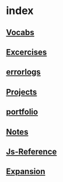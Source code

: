 # index

## [Vocabs](https://github.com/devendrk/vocab)

## [Excercises](https://github.com/devendrk/Excercise)

## [errorlogs](https://github.com/devendrk/-error-log)

## [Projects](https://github.com/devendrk/Projects)

## [portfolio](https://github.com/devendrk/Portfolio)

## [Notes](https://github.com/devendrk/notes)

## [Js-Reference](https://github.com/devendrk/js-Reference)
## [ Expansion](https://github.com/devendrk/Expansion)




